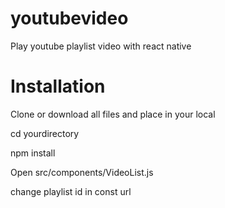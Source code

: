 # youtubevideo

Play youtube playlist video with react native 

# Installation

Clone or download all files and place in your local

cd yourdirectory

npm install

Open src/components/VideoList.js

change playlist id in const url



